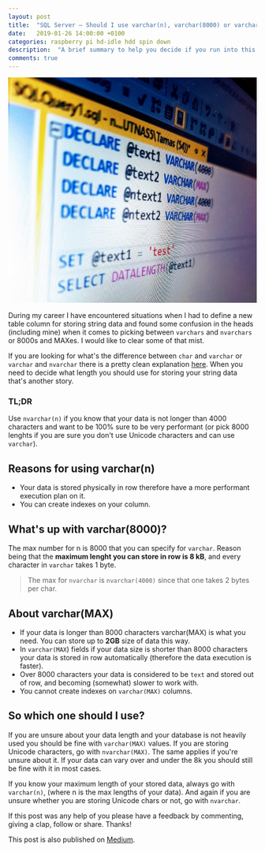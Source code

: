 ```yaml
---
layout: post
title:  "SQL Server — Should I use varchar(n), varchar(8000) or varchar(MAX)?"
date:   2019-01-26 14:00:00 +0100
categories: raspberry pi hd-idle hdd spin down
description:  "A brief summary to help you decide if you run into this."
comments: true
---
```


![SQL](/assets/2019-01-26-sql-varchar.jpeg)

During my career I have encountered situations when I had to define a new table column for storing string data and found some confusion in the heads (including mine) when it comes to picking between `varchars` and `nvarchars` or 8000s and MAXes. I would like to clear some of that mist.

If you are looking for what's the difference between `char` and `varchar` or `varchar` and `nvarchar` there is a pretty clean explanation [here](https://stackoverflow.com/questions/144283/what-is-the-difference-between-varchar-and-nvarchar). When you need to decide what length you should use for storing your string data that's another story.

### TL;DR

Use `nvarchar(n)` if you know that your data is not longer than 4000 characters and want to be 100% sure to be very performant (or pick 8000 lenghts if you are sure you don't use Unicode characters and can use `varchar`).

## Reasons for using varchar(n)
- Your data is stored physically in row therefore have a more performant execution plan on it.
- You can create indexes on your column.

## What's up with varchar(8000)?
The max number for n is 8000 that you can specify for `varchar`. Reason being that the **maximum lenght you can store in row is 8 kB**, and every character in `varchar` takes 1 byte.

> The max for `nvarchar` is `nvarchar(4000)` since that one takes 2 bytes per char.

## About varchar(MAX)
- If your data is longer than 8000 characters varchar(MAX) is what you need. You can store up to **2GB** size of data this way.
- In `varchar(MAX`) fields if your data size is shorter than 8000 characters your data is stored in row automatically (therefore the data execution is faster).
- Over 8000 characters your data is considered to be `text` and stored out of row, and becoming (somewhat) slower to work with.
- You cannot create indexes on `varchar(MAX)` columns.

## So which one should I use?
If you are unsure about your data length and your database is not heavily used you should be fine with `varchar(MAX)` values. If you are storing Unicode characters, go with `nvarchar(MAX)`. The same applies if you're unsure about it. If your data can vary over and under the 8k you should still be fine with it in most cases.

If you know your maximum length of your stored data, always go with `varchar(n)`, (where n is the max lengths of your data). And again if you are unsure whether you are storing Unicode chars or not, go with `nvarchar`.

If this post was any help of you please have a feedback by commenting, giving a clap, follow or share. Thanks!

This post is also published on [Medium](https://medium.com/@tamashudak/during-my-career-i-have-encountered-situations-when-i-had-to-define-a-new-table-column-for-storing-3c6c58078417).
